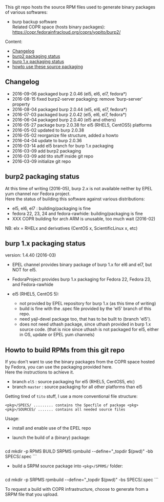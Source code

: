 
This git repo hosts the source RPM files used to generate binary packages of various softwares:

* burp backup software  
    Related COPR space (hosts binary packages): https://copr.fedorainfracloud.org/coprs/yopito/burp2/

Content:

* [Changelog](#changelog)
* [burp2 packaging status](#burp2-packaging-status)
* [burp 1.x packaging status](#burp-1x-packaging-status)
* [howto use these source packaging](#howto-use-these-source-packaging)


## Changelog

* 2016-09-06 packaged burp 2.0.46 (el5, el6, el7, fedora*)
* 2016-08-15 fixed burp2-server packaging: remove 'burp-server' property
* 2016-08-04 packaged burp 2.0.44 (el5, el6, el7, fedora*)
* 2016-07-03 packaged burp 2.0.42 (el5, el6, el7, fedora*)
* 2016-06-04 packaged burp 2.0.40 (el5 and others)
* 2016-05-27 package burp 2.0.38 for el5 (RHEL5, CentOS5) platforms
* 2016-05-02 updated to burp 2.0.38
* 2016-05-02 reorganize file structure, added a howto
* 2016-04-04 update to burp 2.0.36
* 2016-03-14 add el5 branch for burp 1.x packaging
* 2016-03-09 add burp2 packaging
* 2016-03-09 add tito stuff inside git repo
* 2016-03-09 initialize git repo

## burp2 packaging status

At this time of writing (2016-05), burp 2.x is not available neither by EPEL yum channel nor Fedora project.  
Here the status of building this software against various distributions:

* el5, el6, el7 : building/packaging is fine
* fedora 22, 23, 24 and fedora-rawhide: building/packaging is fine
* XXX COPR building for arch ARM is unusable, too much wait (2016-02)

NB: elx = RHELx and derivatives  (CentOS x, ScientificLinux x, etc)


## burp 1.x packaging status

version: 1.4.40 (2016-03)

* EPEL channel provides binary package of burp 1.x for el6 and el7, but NOT for el5.
* FedoraProject provides burp 1.x packaging for Fedora 22, Fedora 23, and Fedora-rawhide

* el5 (RHEL5, CentOS 5):
    * not provided by EPEL repository for burp 1.x (as this time of writing)
    * build is fine with the .spec file provided by the 'el5' branch of this repo.
    * need yajl-devel package too, that has to be built to (branch 'el5').
    * does not need uthash package, since uthash provided in burp 1.x source code.
        (that is nice since uthash is not packaged for el5, either in OS, update or EPEL yum channels)


## Howto to build RPMs from this git repo

If you don't want to use the binary packages from the COPR space hosted by Fedora, you can use the packaging provided here.  
Here the instructions to achieve it.

* branch `el5` : source packaging for el5 (RHEL5, CentOS5, etc)
* branch `master` : source packaging for all other platforms than el5

Getting tired of `tito` stuff, I use a more conventional file structure:

```
<pkg>/SPECS/ ......... contains the Specfile of package <pkg>
<pkg>/SOURCES/ ....... contains all needed source files
```

Usage: 

* install and enable use of the EPEL repo

* launch the build of a (binary) package:  
    ```
cd <pkg>
mkdir -p RPMS BUILD SRPMS
rpmbuild --define="_topdir $(pwd)" -bb SPECS/<pkg>.spec
    ```

* build a SRPM source package into `<pkg>/SPRMS/` folder:  
    ```
cd <pkg>
mkdir -p SRPMS
rpmbuild --define="_topdir $(pwd)" -bs SPECS/<pkg>.spec
    ```

To request a build with COPR infrastructure, choose to generate from a SRPM file that you upload. 
